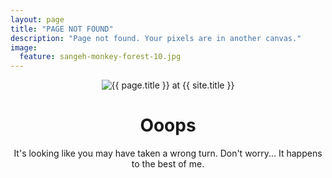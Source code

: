 ```yaml
---
layout: page
title: "PAGE NOT FOUND"
description: "Page not found. Your pixels are in another canvas."
image:
  feature: sangeh-monkey-forest-10.jpg
---
```

<center>
<img src="{{ site.url }}/images/elements/404.jpg" alt="{{ page.title }} at {{ site.title }}">
</center>

<div style="text-align:center">
	<h1>Ooops</h1>
	<p style="text-align:center">It's looking like you may have taken a wrong turn. Don't worry... It happens to the best of me.</p>
</div>
